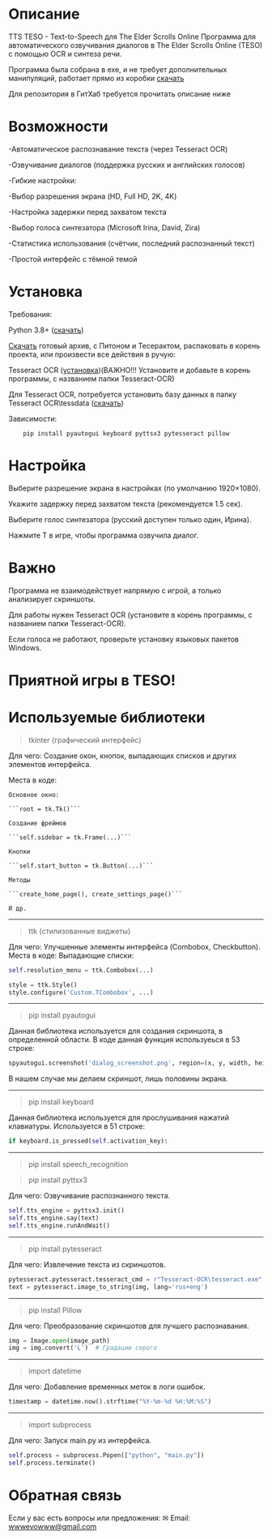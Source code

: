 # Описание
TTS TESO - Text-to-Speech для The Elder Scrolls Online
Программа для автоматического озвучивания диалогов в The Elder Scrolls Online (TESO) с помощью OCR и синтеза речи.

Программа была собрана в exe, и не требует дополнительных манипуляций, работает прямо из коробки [скачать](https://drive.google.com/file/d/1Ir8IXndxAA-q1ZGg4UGLbpOhX70WBsAw/view?usp=drivesdk)

Для репозитория в ГитХаб требуется прочитать описание ниже

# Возможности

-Автоматическое распознавание текста (через Tesseract OCR)

-Озвучивание диалогов (поддержка русских и английских голосов)

-Гибкие настройки:

-Выбор разрешения экрана (HD, Full HD, 2K, 4K)

-Настройка задержки перед захватом текста

-Выбор голоса синтезатора (Microsoft Irina, David, Zira)

-Статистика использования (счётчик, последний распознанный текст)

-Простой интерфейс с тёмной темой


# Установка

Требования:

Python 3.8+ ([скачать](https://www.python.org/downloads/))


[Скачать](https://drive.google.com/file/d/1k5RHy8rGME7iPWxEAtadYKoALdIvb_5v/view?usp=drivesdk) готовый архив, с Питоном и Тесерактом, распаковать в корень проекта, или произвести все действия в ручую:


Tesseract OCR ([установка](https://github.com/UB-Mannheim/tesseract/wiki))(ВАЖНО!!!
Установите и добавьте в корень программы, с названием папки Tesseract-OCR)

Для Tesseract OCR, потребуется установить базу данных в папку Tesseract OCR\tessdata ([скачать](https://github.com/tesseract-ocr/tessdata/tree/main))

Зависимости:
```
    pip install pyautogui keyboard pyttsx3 pytesseract pillow
```

# Настройка

Выберите разрешение экрана в настройках (по умолчанию 1920×1080).

Укажите задержку перед захватом текста (рекомендуется 1.5 сек).

Выберите голос синтезатора (русский доступен только один, Ирина).

Нажмите T в игре, чтобы программа озвучила диалог.


# Важно
Программа не взаимодействует напрямую с игрой, а только анализирует скриншоты.

Для работы нужен Tesseract OCR (установите в корень программы, с названием папки Tesseract-OCR).

Если голоса не работают, проверьте установку языковых пакетов Windows.

# Приятной игры в TESO! 

# Используемые библиотеки

>tkinter (графический интерфейс)

Для чего: Создание окон, кнопок, выпадающих списков и других элементов интерфейса.

Места в коде:

    Основное окно: 

    ```root = tk.Tk()```

    Создание фреймов

    ```self.sidebar = tk.Frame(...)```
    
    Кнопки 
    
    ```self.start_button = tk.Button(...)```

    Методы 
    
    ```create_home_page(), create_settings_page()``` 
    
    И др.
___
>ttk (стилизованные виджеты)

Для чего: Улучшенные элементы интерфейса (Combobox, Checkbutton).
Места в коде:
    Выпадающие списки:
```python
self.resolution_menu = ttk.Combobox(...)
```

```python
style = ttk.Style()
style.configure('Custom.TCombobox', ...)
```
___
>pip install pyautogui

Данная библиотека используется для создания скриншота, в определенной области. В коде данная функция используеься в 53 строке:

```python
spyautogui.screenshot('dialog_screenshot.png', region=(x, y, width, height))
``` 

В нашем случае мы делаем скриншот, лишь половины экрана.
___
>pip install keyboard

Данная библиотека используется для прослушивания нажатий клавиатуры. Используется в 51 строке:
```python
if keyboard.is_pressed(self.activation_key):
```
___
>pip install speech_recognition

>pip install pyttsx3

Для чего: Озвучивание распознанного текста.
```python
self.tts_engine = pyttsx3.init()
self.tts_engine.say(text)
self.tts_engine.runAndWait()
```
___
>pip install pytesseract

Для чего: Извлечение текста из скриншотов.
```python
pytesseract.pytesseract.tesseract_cmd = r"Tesseract-OCR\tesseract.exe"
text = pytesseract.image_to_string(img, lang='rus+eng')
```
___
>pip install Pillow

Для чего: Преобразование скриншотов для лучшего распознавания.
```python
img = Image.open(image_path)
img = img.convert('L')  # Градации серого
```
___
> import datetime

Для чего: Добавление временных меток в логи ошибок.
```python
timestamp = datetime.now().strftime("%Y-%m-%d %H:%M:%S")
```
___
> import subprocess 

Для чего: Запуск main.py из интерфейса.
```python
self.process = subprocess.Popen(["python", "main.py"])
self.process.terminate()
```
# Обратная связь
Если у вас есть вопросы или предложения:
✉ Email: wwwevowww@gmail.com
